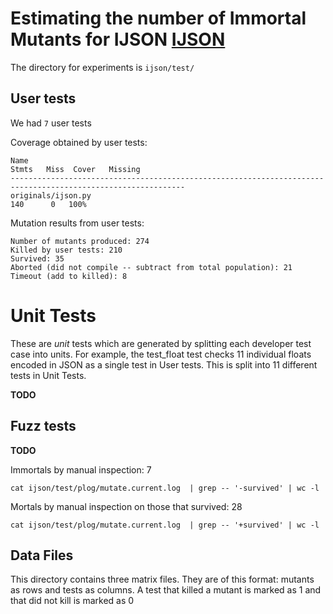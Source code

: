 # Estimating the number of Immortal Mutants for IJSON [IJSON](https://github.com/isagalaev/ijson)

The directory for experiments is `ijson/test/`

## User tests

We had `7`  user tests

Coverage obtained by user tests:

```
Name                                                                            Stmts   Miss  Cover   Missing
-------------------------------------------------------------------------------------------------------------
originals/ijson.py                                                              140      0   100%
```

Mutation results from user tests:

```
Number of mutants produced: 274
Killed by user tests: 210
Survived: 35
Aborted (did not compile -- subtract from total population): 21
Timeout (add to killed): 8
```

# Unit Tests

These are *unit* tests which are generated by splitting each developer test case
into units. For example, the test_float test checks 11 individual floats encoded
in JSON as a single test in User tests. This is split into 11 different tests in
Unit Tests.

**TODO**


## Fuzz tests

**TODO**


Immortals by manual inspection: 7
```
cat ijson/test/plog/mutate.current.log  | grep -- '-survived' | wc -l
```
Mortals by manual inspection on those that survived: 28
```
cat ijson/test/plog/mutate.current.log  | grep -- '+survived' | wc -l
```

## Data Files

This directory contains three matrix files. They are of this format: mutants as
rows and tests as columns. A test that killed a mutant is marked as 1 and
that did not kill is marked as 0
